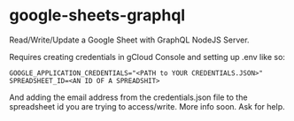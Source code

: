 # google-sheets-graphql

Read/Write/Update a Google Sheet with GraphQL NodeJS Server.

Requires creating credentials in gCloud Console and setting up .env like so:

```
GOOGLE_APPLICATION_CREDENTIALS="<PATH to YOUR CREDENTIALS.JSON>"
SPREADSHEET_ID=<AN ID OF A SPREADSHIT>
```

And adding the email address from the credentials.json file to the spreadsheet id you are trying to access/write. More info soon. Ask for help.